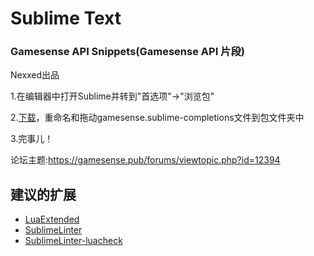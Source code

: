 # Sublime Text

### Gamesense API Snippets(Gamesense API 片段)

Nexxed出品



1.在编辑器中打开Sublime并转到"首选项"->"浏览包"

2.[下载](https://gamesense.pub/forums/viewtopic.php?id=12394)，重命名和拖动gamesense.sublime-completions文件到包文件夹中

3.完事儿！

论坛主题:https://gamesense.pub/forums/viewtopic.php?id=12394

## 建议的扩展

* [LuaExtended](https://packagecontrol.io/packages/LuaExtended)
* [SublimeLinter](https://packagecontrol.io/packages/SublimeLinter)
* [SublimeLinter-luacheck](https://packagecontrol.io/packages/SublimeLinter-luacheck)
